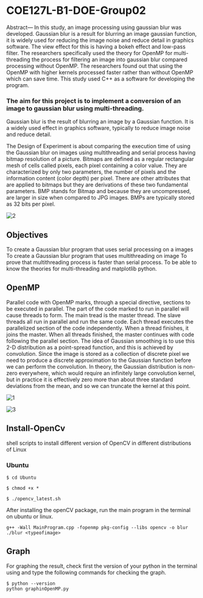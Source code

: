 # COE127L-B1-DOE-Group02

Abstract— In this study, an image processing using gaussian blur was developed. Gaussian blur is a result for blurring an image gaussian function, it is widely used for reducing the image noise and reduce detail in graphics software. The view effect for this is having a bokeh effect and low-pass filter. The researchers specifically used the theory for OpenMP for multi-threading the process for filtering an image into gaussian blur compared processing without OpenMP. The researchers found out that using the OpenMP with higher kernels processed faster rather than without OpenMP which can save time. This study used C++ as a software for developing the program.

### The aim for this project is to implement a conversion of an image to gaussian blur using multi-threading. 

Gaussian blur is the result of blurring an image by a Gaussian function. It is a widely used effect in graphics software, typically to reduce image noise and reduce detail. 

The Design of Experiment is about comparing the execution time of using the Gaussian blur on images using multithreading and serial process having bitmap resolution of a picture. Bitmaps are defined as a regular rectangular mesh of cells called pixels, each pixel containing a color value. They are characterized by only two parameters, the number of pixels and the information content (color depth) per pixel. There are other attributes that are applied to bitmaps but they are derivations of these two fundamental parameters.  BMP stands for Bitmap and because they are uncompressed, are larger in size when compared to JPG images. BMPs are typically stored as 32 bits per pixel. 

![2](https://user-images.githubusercontent.com/50915438/61888342-ed3f8000-af35-11e9-8bec-664f3d8c27ad.jpg)


## Objectives 

To create a Gaussian blur program that uses serial processing on a images
To create a Gaussian blur program that uses multithreading on image
To prove that multithreading process is faster than serial process. 
To be able to know the theories for multi-threading and matplotlib python. 


## OpenMP
Parallel code with OpenMP marks, through a special directive, sections to be executed in parallel. The part of the code marked to run in parallel will cause threads to form. The main tread is the master thread. The slave threads all run in parallel and run the same code. Each thread executes the parallelized section of the code independently. When a thread finishes, it joins the master. When all threads finished, the master continues with code following the parallel section. The idea of Gaussian smoothing is to use this 2-D distribution as a point-spread function, and this is achieved by convolution. Since the image is stored as a collection of discrete pixel we need to produce a discrete approximation to the Gaussian function before we can perform the convolution. In theory, the Gaussian distribution is non-zero everywhere, which would require an infinitely large convolution kernel, but in practice it is effectively zero more than about three standard deviations from the mean, and so we can truncate the kernel at this point.

![1](https://user-images.githubusercontent.com/50915438/61888340-eca6e980-af35-11e9-91bc-8f87a0a8808f.png)

![3](https://user-images.githubusercontent.com/50915438/61888464-1bbd5b00-af36-11e9-8941-ddb9c752b7c4.png)



## Install-OpenCv

shell scripts to install different version of OpenCV in different distributions of Linux

### Ubuntu

```
$ cd Ubuntu

$ chmod +x *

$ ./opencv_latest.sh
```


After installing the openCV package, run the main program in the terminal on ubuntu or linux.

```
g++ -Wall MainProgram.cpp -fopenmp pkg-config --libs opencv -o blur
./blur <typeofimage>
```

## Graph

For graphing the result, check first the version of your python in the terminal using and type the following commands for checking the graph.

```
$ python --version
python graphinOpenMP.py
```


